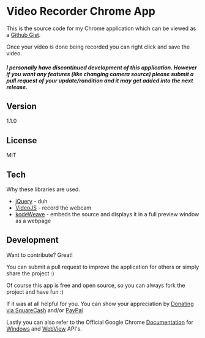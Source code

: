 Video Recorder Chrome App
===================

This is the source code for my Chrome application which can be viewed as a [Github Gist](https://gist.github.com/michaelsboost/b4105c4548a664c936d04eab54bb8186).

Once your video is done being recorded you can right click and save the video.

##### I personally have discontinued development of this application. However if you want any features (like changing camera source) please submit a pull request of your update/randition and it may get added into the next release.

Version
-------------

1.1.0

License
-------------

MIT

Tech
-------------

Why these libraries are used.

* [jQuery](http://jquery.com/) - duh
* [VideoJS](https://github.com/collab-project/videojs-record) - record the webcam
* [kodeWeave](http://michaelsboost.github.io/kodeWeave) - embeds the source and displays it in a full preview window as a webpage

Development
-------------
Want to contribute? Great!

You can submit a pull request to improve the application for others or simply share the project :)

Of course this app is free and open source, so you can always fork the project and have fun :)

If it was at all helpful for you. You can show your appreciation by [Donating via SquareCash](https://cash.me/$michaelsboost) and/or [PayPal](https://www.paypal.me/mikethedj4)

Lastly you can also refer to the Official Google Chrome [Documentation](https://developer.chrome.com/extensions/api_index) for [Windows](https://developer.chrome.com/extensions/windows) and [WebView](https://developer.chrome.com/apps/tags/webview) API's.
